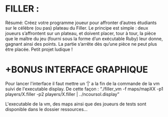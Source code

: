 # FILLER :

Résumé: Créez votre programme joueur pour affronter d’autres étudiants sur le célèbre
(ou pas) plateau du Filler. Le principe est simple : deux joueurs s’affrontent sur un
plateau, et doivent placer, tour à tour, la pièce que le maître du jeu (fourni sous la
forme d’un exécutable Ruby) leur donne, gagnant ainsi des points. La partie s’arrête dès
qu’une pièce ne peut plus être placée. Petit projet ludique !

# +BONUS INTERFACE GRAPHIQUE

Pour lancer l'interface il faut mettre un ‘|’ a la fin de la commande de la vm suivi de l'executable display.
De cette façon : “./filler_vm -f maps/mapXX -p1 players/X.filler -p2 players/X.filler | ../ncoursol.display”

L'executable de la vm, des maps ainsi que des joueurs de tests sont disponible dans le dossier ressources...
